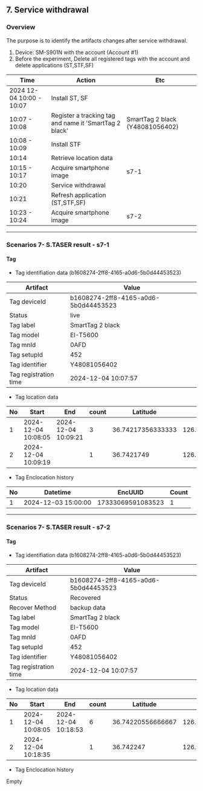 ## 7. Service withdrawal

### Overview

The purpose is to identify the artifacts changes after service withdrawal.
1. Device: SM-S901N with the account (Account #1)
1. Before the experiment, Delete all registered tags with the account and delete applications (ST,STF,SF)


|Time|Action|Etc|
|------|---|---|
|2024 12-04 10:00 - 10:07|Install ST, SF||
|10:07 - 10:08|Register a tracking tag and name it 'SmartTag 2 black'|SmartTag 2 black (Y48081056402)|
|10:08 - 10:09|Install STF||
|10:14|Retrieve location data||
|10:15 - 10:17|Acquire smartphone image|s7-1|
|10:20|Service withdrawal||
|10:21|Refresh application (ST,STF,SF)||
|10:23 - 10:24|Acquire smartphone image|s7-2|

---

### Scenarios 7- S.TASER result - s7-1

#### Tag
* Tag identifiation data (b1608274-2ff8-4165-a0d6-5b0d44453523)
  
|Artifact|Value|
|------|---|
|Tag deviceId|b1608274-2ff8-4165-a0d6-5b0d44453523|
|Status|live|
|Tag label|SmartTag 2 black|
|Tag model|EI-T5600|
|Tag mnId|0AFD|
|Tag setupId|452|
|Tag identifier|Y48081056402|
|Tag registration time|2024-12-04 10:07:57|

* Tag location data

|No|Start|End|count|Latitude|Longitude|Source|
|--|--|--|--|--|--|--|     
|1|2024-12-04 10:08:05|2024-12-04 10:09:21|3|36.74217356333333|126.98427040666667|app-database.db|
|2|2024-12-04 10:09:19||1|36.7421749|126.9841927|FME_SELECTED_DEVICE.xml|

* Tag Enclocation history

|No|Datetime|EncUUID|Count|
|--|--|--|--|     
|1|2024-12-03 15:00:00|17333069591083523|1|

---

### Scenarios 7- S.TASER result - s7-2

#### Tag
* Tag identifiation data (b1608274-2ff8-4165-a0d6-5b0d44453523)
  
|Artifact|Value|
|------|---|
|Tag deviceId|b1608274-2ff8-4165-a0d6-5b0d44453523|
|Status|Recovered|
|Recover Method|backup data|
|Tag label|SmartTag 2 black|
|Tag model|EI-T5600|
|Tag mnId|0AFD|
|Tag setupId|452|
|Tag identifier|Y48081056402|
|Tag registration time|2024-12-04 10:07:57|

* Tag location data

|No|Start|End|count|Latitude|Longitude|Source|
|--|--|--|--|--|--|--|     
|1|2024-12-04 10:08:05|2024-12-04 10:18:53|6|36.74220556666667|126.98423882833333|app-database.db|
|2|2024-12-04 10:18:35||1|36.742247|126.9841953|Fme.db|

* Tag Enclocation history

Empty



